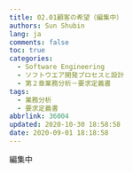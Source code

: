 ```yaml
---
title: 02.01顧客の希望（編集中）
authors: Sun Shubin
lang: ja
comments: false
toc: true
categories:
  - Software Engineering
  - ソフトウエア開発プロセスと設計
  - 第２章業務分析－要求定義書
tags:
  - 業務分析
  - 要求定義書
abbrlink: 36004
updated: 2020-10-30 18:58:58
date: 2020-09-01 18:18:58
---
```


編集中
   





